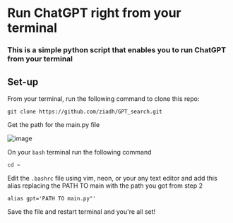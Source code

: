 # Run ChatGPT right from your terminal
### This is a simple python script that enables you to run ChatGPT from your terminal

## Set-up

From your terminal, run the following command to clone this repo:

```
git clone https://github.com/ziadh/GPT_search.git
```
Get the path for the main.py file

![image](https://user-images.githubusercontent.com/15097797/224567612-b5e30aec-9547-4411-a30f-2bf77d1a06c9.png)

On your ```bash``` terminal run the following command

```
cd ~
```

Edit the ```.bashrc``` file using vim, neon, or your any text editor and add this alias replacing the PATH TO main with the path you got from step 2
```
alias gpt='PATH TO main.py"'
```

Save the file and restart terminal and you're all set!

